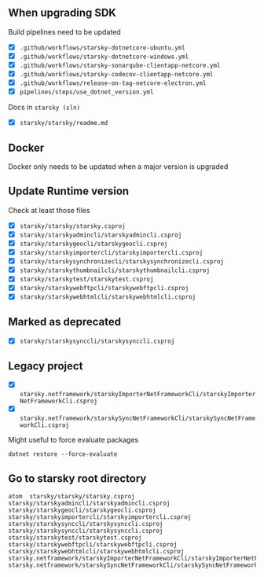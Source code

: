 

## When upgrading SDK

Build pipelines need to be updated

 - [x] `.github/workflows/starsky-dotnetcore-ubuntu.yml`
 - [x] `.github/workflows/starsky-dotnetcore-windows.yml `
 - [x] `.github/workflows/starsky-sonarqube-clientapp-netcore.yml`
 - [x] `.github/workflows/starsky-codecov-clientapp-netcore.yml`
 - [x] `.github/workflows/release-on-tag-netcore-electron.yml`
 - [x] `pipelines/steps/use_dotnet_version.yml`

Docs in `starsky (sln)`
 - [x] `starsky/starsky/readme.md`

## Docker
Docker only needs to be updated when a major version is upgraded

## Update Runtime version
Check at least those files

 - [x] `starsky/starsky/starsky.csproj`
 - [x] `starsky/starskyadmincli/starskyadmincli.csproj`
 - [x] `starsky/starskygeocli/starskygeocli.csproj`
 - [x] `starsky/starskyimportercli/starskyimportercli.csproj`
 - [x] `starsky/starskysynchronizecli/starskysynchronizecli.csproj`
 - [x] `starsky/starskythumbnailcli/starskythumbnailcli.csproj`
 - [x] `starsky/starskytest/starskytest.csproj`
 - [x] `starsky/starskywebftpcli/starskywebftpcli.csproj`
 - [x] `starsky/starskywebhtmlcli/starskywebhtmlcli.csproj`

## Marked as deprecated
- [x] `starsky/starskysynccli/starskysynccli.csproj`

## Legacy project
 - [x] `starsky.netframework/starskyImporterNetFrameworkCli/starskyImporterNetFrameworkCli.csproj`
 - [x] `starsky.netframework/starskySyncNetFrameworkCli/starskySyncNetFrameworkCli.csproj`

Might useful to force evaluate packages
```
dotnet restore --force-evaluate
```


## Go to starsky root directory
```
atom  starsky/starsky/starsky.csproj starsky/starskyadmincli/starskyadmincli.csproj starsky/starskygeocli/starskygeocli.csproj starsky/starskyimportercli/starskyimportercli.csproj starsky/starskysynccli/starskysynccli.csproj starsky/starskysynccli/starskysynccli.csproj starsky/starskytest/starskytest.csproj starsky/starskywebftpcli/starskywebftpcli.csproj starsky/starskywebhtmlcli/starskywebhtmlcli.csproj starsky.netframework/starskyImporterNetFrameworkCli/starskyImporterNetFrameworkCli.csproj starsky.netframework/starskySyncNetFrameworkCli/starskySyncNetFrameworkCli.csproj
```
